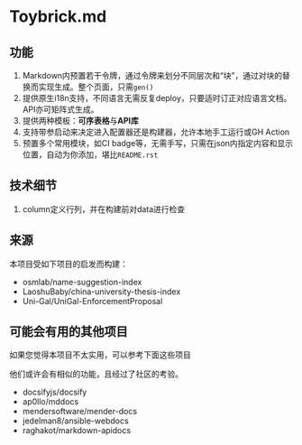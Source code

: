 # Toybrick.md

## 功能

1. Markdown内预置若干令牌，通过令牌来划分不同层次和“块”，通过对块的替换而实现生成。整个页面，只需```gen()```
2. 提供原生i18n支持，不同语言无需反复deploy，只要适时订正对应语言文档。API亦可矩阵式生成。
3. 提供两种模板：**可序表格**与**API库**
4. 支持带参启动来决定进入配置器还是构建器，允许本地手工运行或GH Action
5. 预置多个常用模块，如CI badge等，无需手写，只需在json内指定内容和显示位置，自动为你添加，堪比```README.rst```

## 技术细节

1. column定义行列，并在构建前对data进行检查

## 来源

本项目受如下项目的启发而构建：
+ osmlab/name-suggestion-index
+ LaoshuBaby/china-university-thesis-index
+ Uni-Gal/UniGal-EnforcementProposal

## 可能会有用的其他项目

如果您觉得本项目不太实用，可以参考下面这些项目

他们或许会有相似的功能，且经过了社区的考验。

+ docsifyjs/docsify
+ ap0llo/mddocs
+ mendersoftware/mender-docs
+ jedelman8/ansible-webdocs
+ raghakot/markdown-apidocs